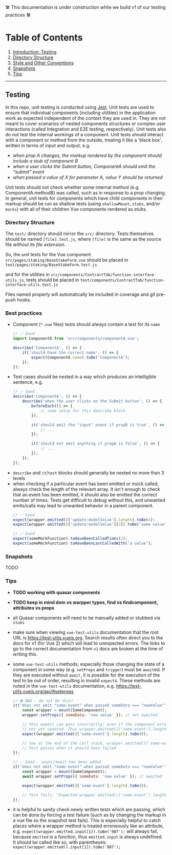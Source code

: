 🛠️ This documentation is under construction while we build v1 of our testing practices 🛠️

# Table of Contents
1. [Introduction: Testing](#intro)
2. [Directory Structure](#directory-structure)
3. [Style and Other Conventions](#conventions)
4. [Snapshots](#snapshots)
5. [Tips](#tips)
<hr></hr>

## Testing <a name="#intro"></a>
In this repo, unit testing is conducted using [Jest](https://jestjs.io/). Unit tests are used to ensure that individual
components (including utilities) in the application work as expected independent of the context they are used in.
They are not meant to cover scenarios of nested components structures or complex user interactions
(called Integration and E2E testing, respectively). Unit tests also do not test the internal
workings of a component. Unit tests should interact with a component or method from the outside, treating it like a
'black box', written in terms of input and output, e.g.
- _when prop A changes, the markup rendered by the component should include a stub of component B_
- _when a user clicks the Submit button, ComponentA should emit the "submit" event_
- _when passed a value of X for parameter A, value Y should be returned_

Unit tests should not check whether some internal method (e.g. ComponentA.methodB) was called, such as in
response to a prop changing. In general, unit tests for components which have child components in their markup should be run as shallow tests
(using `shallowMount`, `stubs`, and/or `mocks`) with all of their children Vue components rendered as stubs.


### Directory Structure <a name="#directory-structure"></a>
The `test/` directory should mirror the `src/` directory. Tests themselves should be named `[file].test.js`,
where `[file]` is the same as the source file _without its file extension_.

So, the unit tests for the Vue component `src/pages/staking/BaseStakeForm.vue`
should be placed in `test/pages/staking/BaseStakeForm.test.js`

and for the utilities in `src/components/ContractTab/function-interface-utils.js`, tests should be placed in
`test/components/ContractTab/function-interface-utils.test.js`

Files named properly will automatically be included in coverage and git pre-push hooks.

### Best practices <a name="#conventions"></a>
- Component (`*.vue` files) tests should always contain a test for its `name`
    ```js
    // ✅ Good
    import ComponentA from 'src/components/componentA.vue';

    describe('ComponentA', () => {
        it('should have the correct name', () => {
            expect(ComponentA.name).toBe('ComponentA');
        });
    });
    ```
- Test cases should be nested in a way which produces an intelligible sentence, e.g.
    ```js
    // ✅ Good
    describe('ComponentA', () => {
        describe('when the user clicks on the Submit button', () => {
            beforeEach(() => {
                // some setup for this describe block
            });

            it('should emit the "input" event if propB is true', () => {
                // ...
            });

            it('should not emit anything if propA is false', () => {
                // ...
            });
        });
    });
    ```
- `describe` and `it`/`test` blocks should generally be nested no more than 3 levels
- when checking if a particular event has been emitted or mock called, always check the length of the relevant array.
It isn't enough to check that an event has been emitted, it should also be emitted the correct number of times.
Tests get difficult to debug without this, and unwanted emits/calls may lead to unwanted behavior in a parent component.
    ```js
    // ✅ Good
    expect(wrapper.emitted()['update:modelValue'].length).toBe(4);
    expect(wrapper.emitted()['update:modelValue'][3]).toBe('some value');

    // ✅ Good
    expect(someMockFunction).toHaveBeenCalledTimes(1);
    expect(someMockFunction).toHaveBeenLastCalledWith('a value');
    ```


### Snapshots <a name="#snapshots"></a>
TODO

### Tips <a name="#tips"></a>
- **TODO working with quasar components**
- **TODO keep in mind dom vs warpper types, find vs findcomponent, attributes vs props**
- all Quasar components will need to be manually added or stubbed via `stubs`
- make sure when viewing `vue-test-utils` documentation that the root URL is https://test-utils.vuejs.org. Search results
often direct you to the docs for v1 (for Vue 2) which will lead to unexpected errors. The links to go to the correct
documentation from `v1` docs are broken at the time of writing this.
- some `vue-test-utils` methods, especially those changing the state of a component in some way
(e.g. `setProps` and `trigger`) must be `await`ed. If they are executed without `await`, it is possible for the
execution of the test to be out of order, resulting in invalid `expect`s. These methods are noted in the
`vue-test-utils` documentation, e.g. https://test-utils.vuejs.org/api/#setprops
    ```js
    // ⛔ BAD - do not do this!
    it('does not emit "some-event" when passed someData === "newValue"', () => {
        const wrapper = mount(SomeComponent);
        wrapper.setProps({ someData: 'new value' }); // not awaited

        // this expect can pass incorrectly; even if the component erroneously emits 'some-event', the component has
        // not yet updated. Thus wrapper.emitted()['some-event'].length will still be 0, leading to a missed error
        expect(wrapper.emitted()['some-event'].length).toBe(0);

        // now at the end of the call stack, wrapper.emitted()['some-event'].length is incremented from 0 to 1
        // Test passes when it should have failed
    });
    ```

    ```js
    // ✅ Good - async/await has been added
    it('does not emit "some-event" when passed someData === "newValue"', async () => { // async added to the arrow function
        const wrapper = mount(SomeComponent);
        await wrapper.setProps({ someData: 'new value' }); // awaited

        expect(wrapper.emitted()['some-event'].length).toBe(0);

        // Test fails: "Expected wrapper.emitted()['some-event'].length to be 0, instead got 1"
    });
    ```
- it is helpful to sanity check newly written tests which are passing, which can be done by
forcing a test failure (such as by changing the markup in a vue file so the snapshot test fails). This is especially
helpful to catch places where a wrapper method is treated erroneously like an attribute,
e.g. `expect(wrapper.emitted.input[1]).toBe('987');` will always fail, because `emitted` is a function, thus
`emitted.input` is always undefined. It should be called like so, with parentheses:
`expect(wrapper.emitted().input[1]).toBe('987');`

###
